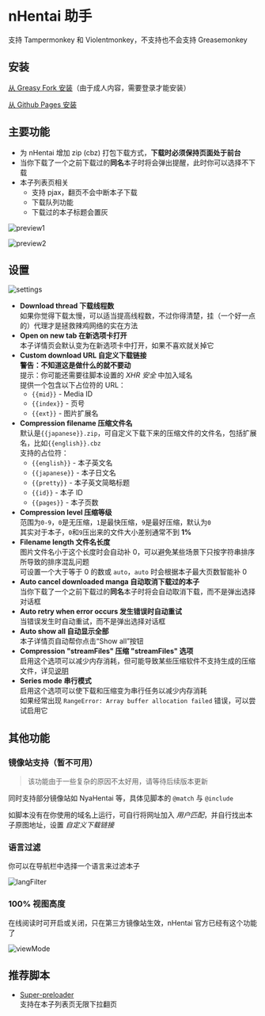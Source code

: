 # nHentai 助手

支持 Tampermonkey 和 Violentmonkey，不支持也不会支持 Greasemonkey

## 安装

[从 Greasy Fork 安装](https://greasyfork.org/scripts/375992)（由于成人内容，需要登录才能安装）

[从 Github Pages 安装](https://tsuk1ko.github.io/nhentai-helper/script.user.js)

## 主要功能

- 为 nHentai 增加 zip (cbz) 打包下载方式，**下载时必须保持页面处于前台**
- 当你下载了一个之前下载过的**同名**本子时将会弹出提醒，此时你可以选择不下载
- 本子列表页相关
  - 支持 pjax，翻页不会中断本子下载
  - 下载队列功能
  - 下载过的本子标题会置灰

![preview1](https://raw.githubusercontent.com/Tsuk1ko/nhentai-helper/master/docs/preview1.png)

![preview2](https://raw.githubusercontent.com/Tsuk1ko/nhentai-helper/master/docs/preview2.png)

## 设置

![settings](https://raw.githubusercontent.com/Tsuk1ko/nhentai-helper/master/docs/settings.png)

- **Download thread 下载线程数**  
  如果你觉得下载太慢，可以适当提高线程数，不过你得清楚，挂（一个好一点的）代理才是拯救辣鸡网络的实在方法
- **Open on new tab 在新选项卡打开**  
  本子详情页会默认变为在新选项卡中打开，如果不喜欢就关掉它
- **Custom download URL 自定义下载链接**  
  **警告：不知道这是做什么的就不要动**  
  提示：你可能还需要往脚本设置的 *XHR 安全* 中加入域名  
  提供一个包含以下占位符的 URL：
  - `{{mid}}` - Media ID
  - `{{index}}` - 页号
  - `{{ext}}` - 图片扩展名
- **Compression filename 压缩文件名**  
  默认是`{{japanese}}.zip`，可自定义下载下来的压缩文件的文件名，包括扩展名，比如`{{english}}.cbz`  
  支持的占位符：  
  - `{{english}}` - 本子英文名
  - `{{japanese}}` - 本子日文名
  - `{{pretty}}` - 本子英文简略标题
  - `{{id}}` - 本子 ID
  - `{{pages}}` - 本子页数
- **Compression level 压缩等级**  
  范围为`0-9`，`0`是无压缩，`1`是最快压缩，`9`是最好压缩，默认为`0`  
  其实对于本子，`0`和`9`压出来的文件大小差别通常不到 **1%**
- **Filename length 文件名长度**  
  图片文件名小于这个长度时会自动补 0，可以避免某些场景下只按字符串排序所导致的排序混乱问题  
  可设置一个大于等于 0 的数或 `auto`，`auto` 时会根据本子最大页数智能补 0
- **Auto cancel downloaded manga 自动取消下载过的本子**  
  当你下载了一个之前下载过的**同名**本子时将会自动取消下载，而不是弹出选择对话框
- **Auto retry when error occurs 发生错误时自动重试**  
  当错误发生时自动重试，而不是弹出选择对话框
- **Auto show all 自动显示全部**  
  本子详情页自动帮你点击“Show all”按钮
- **Compression "streamFiles" 压缩 "streamFiles" 选项**  
  启用这个选项可以减少内存消耗，但可能导致某些压缩软件不支持生成的压缩文件，详见[说明](https://stuk.github.io/jszip/documentation/api_jszip/generate_async.html#streamfiles-option)
- **Series mode 串行模式**  
  启用这个选项可以使下载和压缩变为串行任务以减少内存消耗  
  如果经常出现 `RangeError: Array buffer allocation failed` 错误，可以尝试启用它

## 其他功能

### 镜像站支持（暂不可用）

> 该功能由于一些复杂的原因不太好用，请等待后续版本更新

同时支持部分镜像站如 NyaHentai 等，具体见脚本的 `@match` 与 `@include`

如脚本没有在你使用的域名上运行，可自行将网址加入 *用户匹配*，并自行找出本子原图地址，设置 *自定义下载链接*

### 语言过滤

你可以在导航栏中选择一个语言来过滤本子

![langFilter](https://raw.githubusercontent.com/Tsuk1ko/nhentai-helper/master/docs/langFilter.png)

### 100% 视图高度

在线阅读时可开启或关闭，只在第三方镜像站生效，nHentai 官方已经有这个功能了

![viewMode](https://raw.githubusercontent.com/Tsuk1ko/nhentai-helper/master/docs/viewMode.png)

## 推荐脚本

- [Super-preloader](https://github.com/machsix/Super-preloader)  
  支持在本子列表页无限下拉翻页

